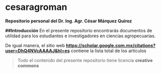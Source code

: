 # cesaragroman
**Repositorio personal del Dr. Ing. Agr. César Márquez Quiroz**

**##Introducción**
En el presente repositorio encontrarás documentos de utilidad para los estudiantes e investigadores en ciencias agropecuarias.

De igual manera, el sitio web **https://scholar.google.com.mx/citations?user=DhQ4NVcAAAAJ&hl=es** contiene la lista total de los artículos

>Todo el contenido del presente repositorio tiene licencia **creative commons**
